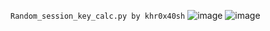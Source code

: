 `Random_session_key_calc.py by khr0x40sh`
![image](https://github.com/KMANVK/random_session_key_calc/assets/94669750/d19c4b63-b4de-43e0-8b6a-5b0217962cb0)
![image](https://github.com/KMANVK/random_session_key_calc/assets/94669750/22198b87-614a-4205-8cf2-be2d79716bd7)
